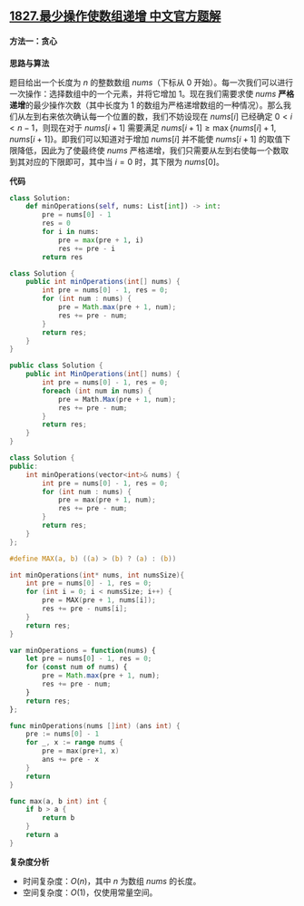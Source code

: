 ## [1827.最少操作使数组递增 中文官方题解](https://leetcode.cn/problems/minimum-operations-to-make-the-array-increasing/solutions/100000/zui-shao-cao-zuo-shi-shu-zu-di-zeng-by-l-sjr6)

#### 方法一：贪心

**思路与算法**

题目给出一个长度为 $n$ 的整数数组 $\textit{nums}$（下标从 $0$ 开始）。每一次我们可以进行一次操作：选择数组中的一个元素，并将它增加 $1$。现在我们需要求使 $\textit{nums}$ **严格递增**的最少操作次数（其中长度为 $1$ 的数组为严格递增数组的一种情况）。那么我们从左到右来依次确认每一个位置的数，我们不妨设现在 $\textit{nums}[i]$ 已经确定 $0 < i < n - 1$，则现在对于 $\textit{nums}[i + 1]$ 需要满足 $\textit{nums}[i + 1] \ge \max\{\textit{nums}[i] + 1, \textit{nums}[i + 1]\}$。即我们可以知道对于增加 $\textit{nums}[i]$ 并不能使 $\textit{nums}[i + 1]$ 的取值下限降低，因此为了使最终使 $\textit{nums}$ 严格递增，我们只需要从左到右使每一个数取到其对应的下限即可，其中当 $i = 0$ 时，其下限为 $\textit{nums}[0]$。

**代码**

```Python [sol1-Python3]
class Solution:
    def minOperations(self, nums: List[int]) -> int:
        pre = nums[0] - 1
        res = 0
        for i in nums:
            pre = max(pre + 1, i)
            res += pre - i
        return res
```

```Java [sol1-Java]
class Solution {
    public int minOperations(int[] nums) {
        int pre = nums[0] - 1, res = 0;
        for (int num : nums) {
            pre = Math.max(pre + 1, num);
            res += pre - num;
        }
        return res;
    }
}
```

```C# [sol1-C#]
public class Solution {
    public int MinOperations(int[] nums) {
        int pre = nums[0] - 1, res = 0;
        foreach (int num in nums) {
            pre = Math.Max(pre + 1, num);
            res += pre - num;
        }
        return res;
    }
}
```

```C++ [sol1-C++]
class Solution {
public:
    int minOperations(vector<int>& nums) {
        int pre = nums[0] - 1, res = 0;
        for (int num : nums) {
            pre = max(pre + 1, num);
            res += pre - num;
        }
        return res;
    }
};
```

```C [sol1-C]
#define MAX(a, b) ((a) > (b) ? (a) : (b))

int minOperations(int* nums, int numsSize){
    int pre = nums[0] - 1, res = 0;
    for (int i = 0; i < numsSize; i++) {
        pre = MAX(pre + 1, nums[i]);
        res += pre - nums[i];
    }
    return res;
}
```

```JavaScript [sol1-JavaScript]
var minOperations = function(nums) {
    let pre = nums[0] - 1, res = 0;
    for (const num of nums) {
        pre = Math.max(pre + 1, num);
        res += pre - num;
    }
    return res;
};
```

```go [sol1-Golang]
func minOperations(nums []int) (ans int) {
    pre := nums[0] - 1
    for _, x := range nums {
        pre = max(pre+1, x)
        ans += pre - x
    }
    return
}

func max(a, b int) int {
    if b > a {
        return b
    }
    return a
}
```

**复杂度分析**

- 时间复杂度：$O(n)$，其中 $n$ 为数组 $\textit{nums}$ 的长度。
- 空间复杂度：$O(1)$，仅使用常量空间。